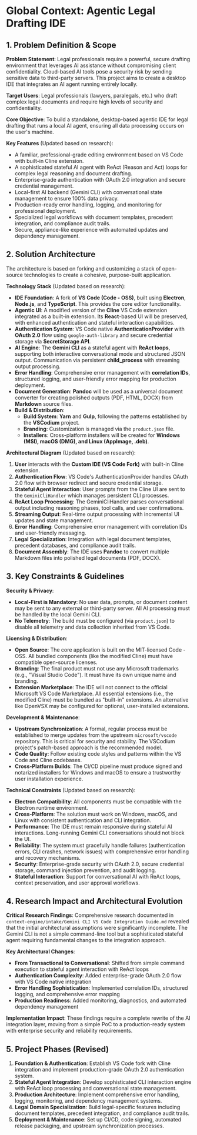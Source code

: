 # Global Context: Agentic Legal Drafting IDE

## 1. Problem Definition & Scope

**Problem Statement**: Legal professionals require a powerful, secure drafting environment that leverages AI assistance without compromising client confidentiality. Cloud-based AI tools pose a security risk by sending sensitive data to third-party servers. This project aims to create a desktop IDE that integrates an AI agent running entirely locally.

**Target Users**: Legal professionals (lawyers, paralegals, etc.) who draft complex legal documents and require high levels of security and confidentiality.

**Core Objective**: To build a standalone, desktop-based agentic IDE for legal drafting that runs a local AI agent, ensuring all data processing occurs on the user's machine.

**Key Features** (Updated based on research):
- A familiar, professional-grade editing environment based on VS Code with built-in Cline extension.
- A sophisticated stateful AI agent with ReAct (Reason and Act) loops for complex legal reasoning and document drafting.
- Enterprise-grade authentication with OAuth 2.0 integration and secure credential management.
- Local-first AI backend (Gemini CLI) with conversational state management to ensure 100% data privacy.
- Production-ready error handling, logging, and monitoring for professional deployment.
- Specialized legal workflows with document templates, precedent integration, and compliance audit trails.
- Secure, appliance-like experience with automated updates and dependency management.

## 2. Solution Architecture

The architecture is based on forking and customizing a stack of open-source technologies to create a cohesive, purpose-built application.

**Technology Stack** (Updated based on research):
- **IDE Foundation**: A fork of **VS Code (Code - OSS)**, built using **Electron**, **Node.js**, and **TypeScript**. This provides the core editor functionality.
- **Agentic UI**: A modified version of the **Cline** VS Code extension integrated as a built-in extension. Its **React**-based UI will be preserved, with enhanced authentication and stateful interaction capabilities.
- **Authentication System**: VS Code native **AuthenticationProvider** with **OAuth 2.0** flow using `google-auth-library` and secure credential storage via **SecretStorage API**.
- **AI Engine**: The **Gemini CLI** as a stateful agent with **ReAct loops**, supporting both interactive conversational mode and structured JSON output. Communication via persistent **child_process** with streaming output processing.
- **Error Handling**: Comprehensive error management with **correlation IDs**, structured logging, and user-friendly error mapping for production deployment.
- **Document Generation**: **Pandoc** will be used as a universal document converter for creating polished outputs (PDF, HTML, DOCX) from **Markdown** source files.
- **Build & Distribution**:
    - **Build System**: **Yarn** and **Gulp**, following the patterns established by the **VSCodium** project.
    - **Branding**: Customization is managed via the `product.json` file.
    - **Installers**: Cross-platform installers will be created for **Windows (MSI), macOS (DMG), and Linux (AppImage, .deb)**.

**Architectural Diagram** (Updated based on research):
1.  **User** interacts with the **Custom IDE (VS Code Fork)** with built-in Cline extension.
2.  **Authentication Flow**: VS Code's AuthenticationProvider handles OAuth 2.0 flow with browser redirect and secure credential storage.
3.  **Stateful Agent Interaction**: User prompts from the Cline UI are sent to the `GeminiCliHandler` which manages persistent CLI processes.
4.  **ReAct Loop Processing**: The GeminiCliHandler parses conversational output including reasoning phases, tool calls, and user confirmations.
5.  **Streaming Output**: Real-time output processing with incremental UI updates and state management.
6.  **Error Handling**: Comprehensive error management with correlation IDs and user-friendly messaging.
7.  **Legal Specialization**: Integration with legal document templates, precedent databases, and compliance audit trails.
8.  **Document Assembly**: The IDE uses **Pandoc** to convert multiple Markdown files into polished legal documents (PDF, DOCX).

## 3. Key Constraints & Guidelines

**Security & Privacy**:
- **Local-First is Mandatory**: No user data, prompts, or document content may be sent to any external or third-party server. All AI processing must be handled by the local Gemini CLI.
- **No Telemetry**: The build must be configured (via `product.json`) to disable all telemetry and data collection inherited from VS Code.

**Licensing & Distribution**:
- **Open Source**: The core application is built on the MIT-licensed Code - OSS. All bundled components (like the modified Cline) must have compatible open-source licenses.
- **Branding**: The final product must not use any Microsoft trademarks (e.g., "Visual Studio Code"). It must have its own unique name and branding.
- **Extension Marketplace**: The IDE will not connect to the official Microsoft VS Code Marketplace. All essential extensions (i.e., the modified Cline) must be bundled as "built-in" extensions. An alternative like OpenVSX may be configured for optional, user-installed extensions.

**Development & Maintenance**:
- **Upstream Synchronization**: A formal, regular process must be established to merge updates from the upstream `microsoft/vscode` repository. This is critical for security and stability. The VSCodium project's patch-based approach is the recommended model.
- **Code Quality**: Follow existing code styles and patterns within the VS Code and Cline codebases.
- **Cross-Platform Builds**: The CI/CD pipeline must produce signed and notarized installers for Windows and macOS to ensure a trustworthy user installation experience.

**Technical Constraints** (Updated based on research):
- **Electron Compatibility**: All components must be compatible with the Electron runtime environment.
- **Cross-Platform**: The solution must work on Windows, macOS, and Linux with consistent authentication and CLI integration.
- **Performance**: The IDE must remain responsive during stateful AI interactions. Long-running Gemini CLI conversations should not block the UI.
- **Reliability**: The system must gracefully handle failures (authentication errors, CLI crashes, network issues) with comprehensive error handling and recovery mechanisms.
- **Security**: Enterprise-grade security with OAuth 2.0, secure credential storage, command injection prevention, and audit logging.
- **Stateful Interaction**: Support for conversational AI with ReAct loops, context preservation, and user approval workflows.

## 4. Research Impact and Architectural Evolution

**Critical Research Findings**: Comprehensive research documented in `context-engine/intake/Gemini CLI VS Code Integration Guide.md` revealed that the initial architectural assumptions were significantly incomplete. The Gemini CLI is not a simple command-line tool but a sophisticated stateful agent requiring fundamental changes to the integration approach.

**Key Architectural Changes**:
- **From Transactional to Conversational**: Shifted from simple command execution to stateful agent interaction with ReAct loops
- **Authentication Complexity**: Added enterprise-grade OAuth 2.0 flow with VS Code native integration
- **Error Handling Sophistication**: Implemented correlation IDs, structured logging, and comprehensive error mapping
- **Production Readiness**: Added monitoring, diagnostics, and automated dependency management

**Implementation Impact**: These findings require a complete rewrite of the AI integration layer, moving from a simple PoC to a production-ready system with enterprise security and reliability requirements.

## 5. Project Phases (Revised)

1.  **Foundation & Authentication**: Establish VS Code fork with Cline integration and implement production-grade OAuth 2.0 authentication system.
2.  **Stateful Agent Integration**: Develop sophisticated CLI interaction engine with ReAct loop processing and conversational state management.
3.  **Production Architecture**: Implement comprehensive error handling, logging, monitoring, and dependency management systems.
4.  **Legal Domain Specialization**: Build legal-specific features including document templates, precedent integration, and compliance audit trails.
5.  **Deployment & Maintenance**: Set up CI/CD, code signing, automated release packaging, and upstream synchronization processes.
